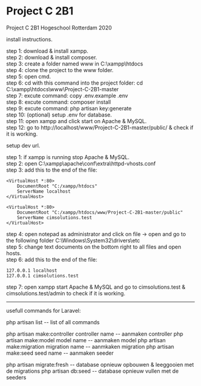 # Project C 2B1
 Project C 2B1 Hogeschool Rotterdam 2020

install instructions.

step 1: download & install xampp.<br/>
step 2: download & install composer.<br/>
step 3: create a folder named www in C:\xampp\htdocs<br/>
step 4: clone the project to the www folder.<br/>
step 5: open cmd.<br/>
step 6: cd with this command into the project folder: cd C:\xampp\htdocs\www\Project-C-2B1-master<br/>
step 7: excute command: copy .env.example .env<br/>
step 8: excute command: composer install <br/>
step 9: excute command: php artisan key:generate<br/>
step 10: (optional) setup .env for database.<br/>
step 11: open xampp and click start on Apache & MySQL.<br/>
step 12: go to http://localhost/www/Project-C-2B1-master/public/ & check if it is working.<br/>



setup dev url.

step 1: if xampp is running stop Apache & MySQL.<br/>
step 2: open C:\xampp\apache\conf\extra\httpd-vhosts.conf<br/>
step 3: add this to the end of the file:<br/>
```
<VirtualHost *:80>
    DocumentRoot "C:/xampp/htdocs"
    ServerName localhost
</VirtualHost>

<VirtualHost *:80>
    DocumentRoot "C:/xampp/htdocs/www/Project-C-2B1-master/public"
    ServerName cimsolutions.test
</VirtualHost>

```
step 4: open notepad as administrator and click on file -> open and go to the following folder C:\Windows\System32\drivers\etc<br/>
step 5: change text documents on the bottom right to all files and open hosts.<br/>
step 6: add this to the end of the file: <br/>
```
127.0.0.1 localhost
127.0.0.1 cimsolutions.test

```
step 7: open xampp start Apache & MySQL and go to cimsolutions.test & cimsolutions.test/admin to check if it is working.<br/>

_______________________________________________________________________________________________________________________________________________________________________________

usefull commands for Laravel:

php artisan list                                 -- list of all commands 

php artisan make:controller controller name      -- aanmaken controller
php artisan make:model model name                -- aanmaken model
php artisan make:migration migration name        -- aanmkaken migration
php artisan make:seed seed name                  -- aanmaken seeder

php artisan migrate:fresh                        -- database opnieuw opbouwen & leeggooien met de migrations
php artisan db:seed                              -- database opnieuw vullen met de seeders


